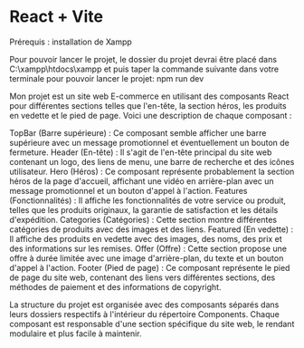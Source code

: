 # React + Vite
Prérequis : installation de Xampp


Pour pouvoir lancer le projet, le dossier du projet devrai être placé dans C:\xampp\htdocs\xampp et puis taper la commande suivante dans votre terminale pour pouvoir lancer le projet: npm run dev


Mon projet est un site web E-commerce en utilisant des composants React pour différentes sections telles que l'en-tête, la section héros, les produits en vedette et le pied de page. Voici une description de chaque composant :

TopBar (Barre supérieure) : Ce composant semble afficher une barre supérieure avec un message promotionnel et éventuellement un bouton de fermeture.
Header (En-tête) : Il s'agit de l'en-tête principal du site web contenant un logo, des liens de menu, une barre de recherche et des icônes utilisateur.
Hero (Héros) : Ce composant représente probablement la section héros de la page d'accueil, affichant une vidéo en arrière-plan avec un message promotionnel et un bouton d'appel à l'action.
Features (Fonctionnalités) : Il affiche les fonctionnalités de votre service ou produit, telles que les produits originaux, la garantie de satisfaction et les détails d'expédition.
Categories (Catégories) : Cette section montre différentes catégories de produits avec des images et des liens.
Featured (En vedette) : Il affiche des produits en vedette avec des images, des noms, des prix et des informations sur les remises.
Offer (Offre) : Cette section propose une offre à durée limitée avec une image d'arrière-plan, du texte et un bouton d'appel à l'action.
Footer (Pied de page) : Ce composant représente le pied de page du site web, contenant des liens vers différentes sections, des méthodes de paiement et des informations de copyright.


La structure du projet est organisée avec des composants séparés dans leurs dossiers respectifs à l'intérieur du répertoire Components. Chaque composant est responsable d'une section spécifique du site web, le rendant modulaire et plus facile à maintenir.
